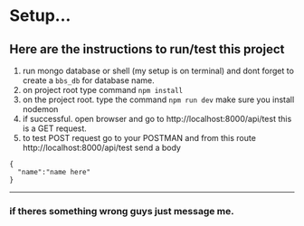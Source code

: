 # Setup...

## Here are the instructions to run/test this project

1. run mongo database or shell (my setup is on terminal) and dont forget to create a `bbs_db` for database name.
2. on project root type command `npm install`
3. on the project root. type the command `npm run dev` make sure you install nodemon
4. if successful. open browser and go to http://localhost:8000/api/test this is a GET request.
5. to test POST request go to your POSTMAN and from this route http://localhost:8000/api/test send a body

```
{
  "name":"name here"
}
```

---

### if theres something wrong guys just message me.

